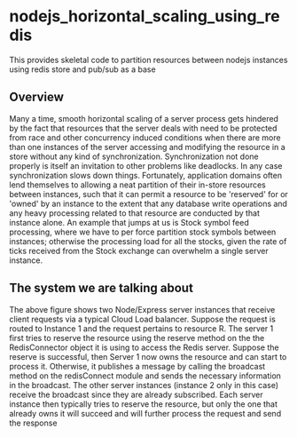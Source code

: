 # nodejs_horizontal_scaling_using_redis
This provides skeletal code to partition resources between nodejs instances using redis store and pub/sub as a base

## Overview
Many a time, smooth horizontal scaling of a server process gets hindered by the fact that resources that the server deals with need to be protected from race and other concurrency induced conditions when there are more than one instances of the server accessing and modifying the resource in a store without any kind of synchronization. Synchronization not done properly is itself an invitation to other problems like deadlocks. In any case synchronization slows down things. Fortunately, application domains often lend themselves to allowing a neat partition of their in-store resources between instances, such that it can permit a resource to be 'reserved' for or 'owned' by an instance to the extent that any database write operations and any heavy processing related to that resource are conducted by that instance alone. An example that jumps at us is Stock symbol feed processing, where we have to per force partition stock symbols between instances; otherwise the processing load for all the stocks, given the rate of ticks received from the Stock exchange can overwhelm a single server instance.

## The system we are talking about


The above figure shows two Node/Express server instances that receive client requests via a typical Cloud Load balancer. Suppose the request is routed to Instance 1 and the request pertains to resource R. The server 1 first tries to reserve the resource using the reserve method on the the RedisConnector object it is using to access the Redis server. Suppose the reserve is successful, then Server 1 now owns the resource and can start to process it. Otherwise, it publishes a message by calling the broadcast method on the redisConnect module and sends the necessary information in the broadcast. The other server instances (instance 2 only in this case) receive the broadcast since they are already subscribed. Each server instance then typically tries to reserve the resource, but only the one that already owns it will succeed and will further process the request and send the response
